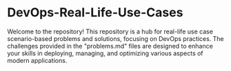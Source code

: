 # DevOps-Real-Life-Use-Cases

Welcome to the repository! This repository is a hub for real-life use case scenario-based problems and solutions, focusing on DevOps practices. The challenges provided in the "problems.md" files are designed to enhance your skills in deploying, managing, and optimizing various aspects of modern applications.
